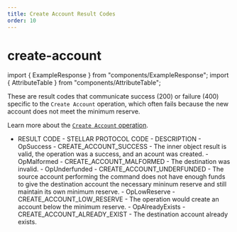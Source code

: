 ```yaml
---
title: Create Account Result Codes
order: 10
---
```


# create-account

import { ExampleResponse } from "components/ExampleResponse"; import { AttributeTable } from "components/AttributeTable";

These are result codes that communicate success \(200\) or failure \(400\) specific to the `Create Account` operation, which often fails because the new account does not meet the minimum reserve.

Learn more about the [`Create Account` operation](../../../../docs/start/list-of-operations.md#create-account).

 - RESULT CODE - STELLAR PROTOCOL CODE - DESCRIPTION - OpSuccess - CREATE\_ACCOUNT\_SUCCESS - The inner object result is valid, the operation was a success, and an acount was created. - OpMalformed - CREATE\_ACCOUNT\_MALFORMED - The destination was invalid. - OpUnderfunded - CREATE\_ACCOUNT\_UNDERFUNDED - The source account performing the command does not have enough funds to give the destination account the necessary mininum reserve and still maintain its own minimum reserve. - OpLowReserve - CREATE\_ACCOUNT\_LOW\_RESERVE - The operation would create an account below the minimum reserve. - OpAlreadyExists - CREATE\_ACCOUNT\_ALREADY\_EXIST - The destination account already exists.

